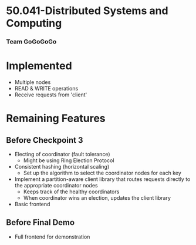 # 50.041-Distributed Systems and Computing
### Team GoGoGoGo

# Implemented
- Multiple nodes 
- READ & WRITE operations
- Receive requests from 'client' 
# Remaining Features
## Before Checkpoint 3
- Electing of coordinator (fault tolerance)
    - Might be using Ring Election Protocol
- Consistent hashing (horizontal scaling)
    - Set up the algorithm to select the coordinator nodes for each key
- Implement a partition-aware client library that routes requests directly to the appropriate coordinator nodes
    - Keeps track of the healthy coordinators
    - When coordinator wins an election, updates the client library
- Basic frontend
## Before Final Demo
- Full frontend for demonstration